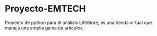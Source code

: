 # Proyecto-EMTECH
Proyecto de python para el análisis LifeStore, es una tienda virtual que maneja una amplia gama de artículos.
